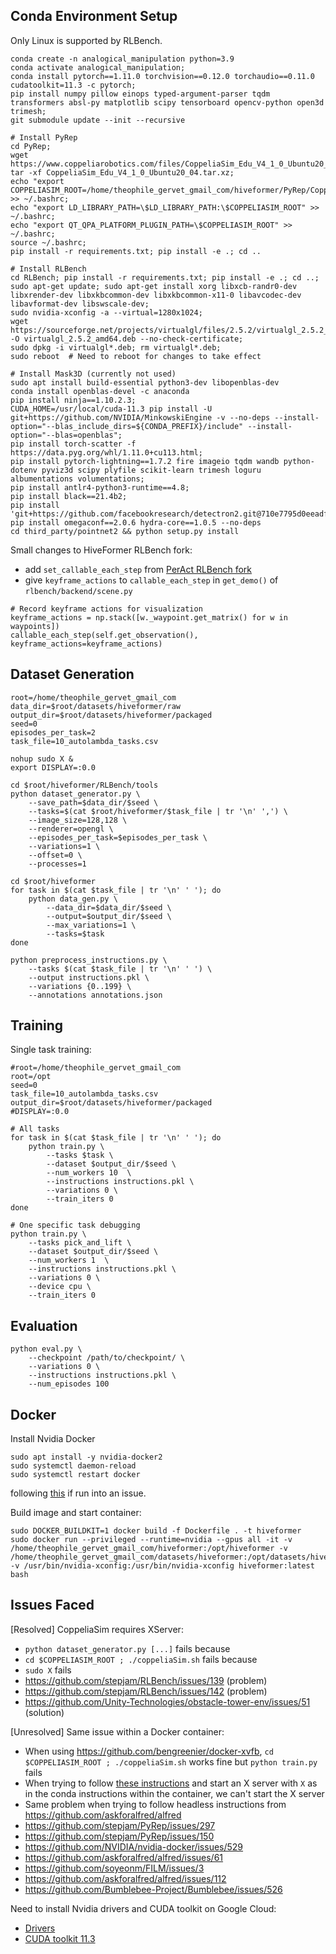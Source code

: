 ## Conda Environment Setup

Only Linux is supported by RLBench.
```
conda create -n analogical_manipulation python=3.9
conda activate analogical_manipulation;
conda install pytorch==1.11.0 torchvision==0.12.0 torchaudio==0.11.0 cudatoolkit=11.3 -c pytorch;
pip install numpy pillow einops typed-argument-parser tqdm transformers absl-py matplotlib scipy tensorboard opencv-python open3d trimesh;
git submodule update --init --recursive

# Install PyRep
cd PyRep; 
wget https://www.coppeliarobotics.com/files/CoppeliaSim_Edu_V4_1_0_Ubuntu20_04.tar.xz; 
tar -xf CoppeliaSim_Edu_V4_1_0_Ubuntu20_04.tar.xz;
echo "export COPPELIASIM_ROOT=/home/theophile_gervet_gmail_com/hiveformer/PyRep/CoppeliaSim_Edu_V4_1_0_Ubuntu20_04" >> ~/.bashrc; 
echo "export LD_LIBRARY_PATH=\$LD_LIBRARY_PATH:\$COPPELIASIM_ROOT" >> ~/.bashrc;
echo "export QT_QPA_PLATFORM_PLUGIN_PATH=\$COPPELIASIM_ROOT" >> ~/.bashrc;
source ~/.bashrc;
pip install -r requirements.txt; pip install -e .; cd ..

# Install RLBench
cd RLBench; pip install -r requirements.txt; pip install -e .; cd ..;
sudo apt-get update; sudo apt-get install xorg libxcb-randr0-dev libxrender-dev libxkbcommon-dev libxkbcommon-x11-0 libavcodec-dev libavformat-dev libswscale-dev;
sudo nvidia-xconfig -a --virtual=1280x1024;
wget https://sourceforge.net/projects/virtualgl/files/2.5.2/virtualgl_2.5.2_amd64.deb/download -O virtualgl_2.5.2_amd64.deb --no-check-certificate;
sudo dpkg -i virtualgl*.deb; rm virtualgl*.deb;
sudo reboot  # Need to reboot for changes to take effect

# Install Mask3D (currently not used)
sudo apt install build-essential python3-dev libopenblas-dev
conda install openblas-devel -c anaconda
pip install ninja==1.10.2.3;
CUDA_HOME=/usr/local/cuda-11.3 pip install -U git+https://github.com/NVIDIA/MinkowskiEngine -v --no-deps --install-option="--blas_include_dirs=${CONDA_PREFIX}/include" --install-option="--blas=openblas";
pip install torch-scatter -f https://data.pyg.org/whl/1.11.0+cu113.html;
pip install pytorch-lightning==1.7.2 fire imageio tqdm wandb python-dotenv pyviz3d scipy plyfile scikit-learn trimesh loguru albumentations volumentations;
pip install antlr4-python3-runtime==4.8;
pip install black==21.4b2;
pip install 'git+https://github.com/facebookresearch/detectron2.git@710e7795d0eeadf9def0e7ef957eea13532e34cf';
pip install omegaconf==2.0.6 hydra-core==1.0.5 --no-deps
cd third_party/pointnet2 && python setup.py install
```

Small changes to HiveFormer RLBench fork:
* add `set_callable_each_step` from [PerAct RLBench fork](https://github.com/MohitShridhar/RLBench/blob/peract/rlbench/action_modes/arm_action_modes.py)
* give `keyframe_actions` to `callable_each_step` in `get_demo()` of `rlbench/backend/scene.py`
```
# Record keyframe actions for visualization
keyframe_actions = np.stack([w._waypoint.get_matrix() for w in waypoints])
callable_each_step(self.get_observation(), keyframe_actions=keyframe_actions)
```

## Dataset Generation

```
root=/home/theophile_gervet_gmail_com
data_dir=$root/datasets/hiveformer/raw
output_dir=$root/datasets/hiveformer/packaged
seed=0
episodes_per_task=2
task_file=10_autolambda_tasks.csv

nohup sudo X &
export DISPLAY=:0.0

cd $root/hiveformer/RLBench/tools
python dataset_generator.py \
    --save_path=$data_dir/$seed \
    --tasks=$(cat $root/hiveformer/$task_file | tr '\n' ',') \
    --image_size=128,128 \
    --renderer=opengl \
    --episodes_per_task=$episodes_per_task \
    --variations=1 \
    --offset=0 \
    --processes=1

cd $root/hiveformer
for task in $(cat $task_file | tr '\n' ' '); do
    python data_gen.py \
        --data_dir=$data_dir/$seed \
        --output=$output_dir/$seed \
        --max_variations=1 \
        --tasks=$task
done

python preprocess_instructions.py \
    --tasks $(cat $task_file | tr '\n' ' ') \
    --output instructions.pkl \
    --variations {0..199} \
    --annotations annotations.json
```

## Training

Single task training:
```
#root=/home/theophile_gervet_gmail_com
root=/opt
seed=0
task_file=10_autolambda_tasks.csv
output_dir=$root/datasets/hiveformer/packaged
#DISPLAY=:0.0

# All tasks
for task in $(cat $task_file | tr '\n' ' '); do
    python train.py \
        --tasks $task \
        --dataset $output_dir/$seed \
        --num_workers 10  \
        --instructions instructions.pkl \
        --variations 0 \
        --train_iters 0
done

# One specific task debugging
python train.py \
    --tasks pick_and_lift \
    --dataset $output_dir/$seed \
    --num_workers 1  \
    --instructions instructions.pkl \
    --variations 0 \
    --device cpu \
    --train_iters 0
```

## Evaluation

```
python eval.py \
    --checkpoint /path/to/checkpoint/ \
    --variations 0 \
    --instructions instructions.pkl \
    --num_episodes 100
```

## Docker

Install Nvidia Docker
```
sudo apt install -y nvidia-docker2
sudo systemctl daemon-reload
sudo systemctl restart docker
```
following [this](https://github.com/NVIDIA/nvidia-docker/issues/953) if run into an issue.

Build image and start container:
```
sudo DOCKER_BUILDKIT=1 docker build -f Dockerfile . -t hiveformer
sudo docker run --privileged --runtime=nvidia --gpus all -it -v /home/theophile_gervet_gmail_com/hiveformer:/opt/hiveformer -v /home/theophile_gervet_gmail_com/datasets/hiveformer:/opt/datasets/hiveformer -v /usr/bin/nvidia-xconfig:/usr/bin/nvidia-xconfig hiveformer:latest bash
```

## Issues Faced

[Resolved] CoppeliaSim requires XServer:
* `python dataset_generator.py [...]` fails because
* `cd $COPPELIASIM_ROOT ; ./coppeliaSim.sh` fails because
* `sudo X` fails
* https://github.com/stepjam/RLBench/issues/139 (problem)
* https://github.com/stepjam/RLBench/issues/142 (problem)
* https://github.com/Unity-Technologies/obstacle-tower-env/issues/51 (solution)

[Unresolved] Same issue within a Docker container:
* When using https://github.com/bengreenier/docker-xvfb, `cd $COPPELIASIM_ROOT ; ./coppeliaSim.sh` works fine but `python train.py` fails
* When trying to follow [these instructions](https://github.com/stepjam/RLBench/blob/master/README.md#running-headless) and start an X server with `X` as in the conda instructions within the container, we can't start the X server
* Same problem when trying to follow headless instructions from https://github.com/askforalfred/alfred
* https://github.com/stepjam/PyRep/issues/297
* https://github.com/stepjam/PyRep/issues/150
* https://github.com/NVIDIA/nvidia-docker/issues/529
* https://github.com/askforalfred/alfred/issues/61
* https://github.com/soyeonm/FILM/issues/3
* https://github.com/askforalfred/alfred/issues/112
* https://github.com/Bumblebee-Project/Bumblebee/issues/526

Need to install Nvidia drivers and CUDA toolkit on Google Cloud:
* [Drivers](https://cloud.google.com/compute/docs/gpus/install-drivers-gpu)
* [CUDA toolkit 11.3](https://developer.nvidia.com/cuda-11.3.0-download-archive?target_os=Linux&target_arch=x86_64&Distribution=Ubuntu&target_version=20.04&target_type=deb_local)
